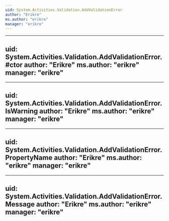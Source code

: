 ```yaml
---
uid: System.Activities.Validation.AddValidationError
author: "Erikre"
ms.author: "erikre"
manager: "erikre"
---
```


---
uid: System.Activities.Validation.AddValidationError.#ctor
author: "Erikre"
ms.author: "erikre"
manager: "erikre"
---

---
uid: System.Activities.Validation.AddValidationError.IsWarning
author: "Erikre"
ms.author: "erikre"
manager: "erikre"
---

---
uid: System.Activities.Validation.AddValidationError.PropertyName
author: "Erikre"
ms.author: "erikre"
manager: "erikre"
---

---
uid: System.Activities.Validation.AddValidationError.Message
author: "Erikre"
ms.author: "erikre"
manager: "erikre"
---
